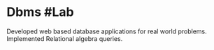 # Dbms #Lab
Developed web based database applications for real world problems. Implemented Relational algebra queries.
